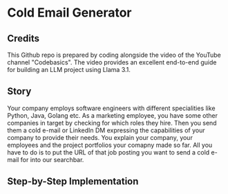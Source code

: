 # Cold Email Generator

## Credits
This Github repo is prepared by coding alongside the video of the YouTube channel "Codebasics". The video provides an excellent end-to-end guide for building an LLM project using Llama 3.1.

## Story
Your company employs software engineers with different specialities like Python, Java, Golang etc. As a marketing employee, you have some other companies in target by checking for which roles they hire. Then you send them a cold e-mail or LinkedIn DM expressing the capabilities of your company to provide their needs. You explain your company, your employees and the project portfolios your comapny made so far. All you have to do is to put the URL of that job posting you want to send a cold e-mail for into our searchbar.   

## Step-by-Step Implementation
